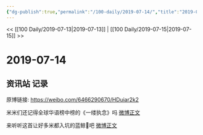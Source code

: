 ```yaml
---
{"dg-publish":true,"permalink":"/100-daily/2019-07-14/","title":"2019-07-14"}
---
```



<< [[100 Daily/2019-07-13\|2019-07-13]] | [[100 Daily/2019-07-15\|2019-07-15]] >>

# 2019-07-14

## 资讯站 记录

原博链接: https://weibo.com/6466290670/HDuiar2k2

米米们还记得全球华语榜中榜的《一缕执念》吗 [微博正文](https://m.weibo.cn/6466290670/4393865861366479)

来听听这首让好多米都入坑的蓝鲸🐋吧 [微博正文](https://m.weibo.cn/6466290670/4393884975093733)

